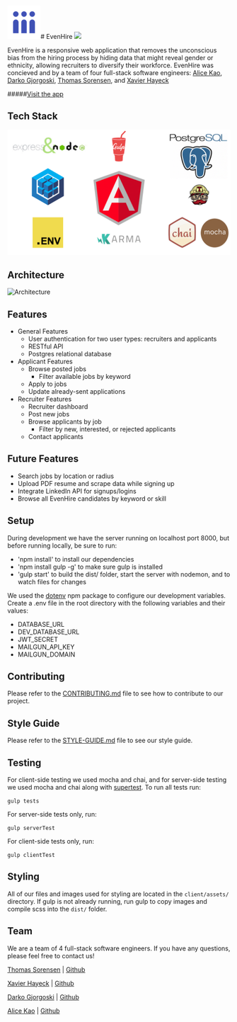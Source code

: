 ![EvenHire](/client/assets/imgs/logo-icon-color-small.png)# EvenHire ![](https://travis-ci.org/tdax/evenHire.svg?branch=master)

EvenHire is a responsive web application that removes the unconscious bias from the hiring process by hiding data that might reveal gender or ethnicity, allowing recruiters to diversify their workforce. EvenHire was concieved and by a team of four full-stack software engineers: [Alice Kao](https://github.com/alicekao), [Darko Gjorgoski](https://github.com/darko7), [Thomas Sorensen](https://github.com/tps-80), and [Xavier Hayeck](https://github.com/xhayeck)

#####[Visit the app](http://evenhire.herokuapp.com/#/)

## Tech Stack
![Tech Stack](/client/assets/imgs/evenhire_techstack.jpeg)

## Architecture
![Architecture](/client/assets/imgs/EvenHire-architecture)

## Features
- General Features
  - User authentication for two user types: recruiters and applicants
  - RESTful API
  - Postgres relational database
- Applicant Features
  - Browse posted jobs
    - Filter available jobs by keyword
  - Apply to jobs
  - Update already-sent applications
- Recruiter Features
  - Recruiter dashboard
  - Post new jobs
  - Browse applicants by job
      - Filter by new, interested, or rejected applicants
  - Contact applicants

## Future Features
- Search jobs by location or radius
- Upload PDF resume and scrape data while signing up
- Integrate LinkedIn API for signups/logins
- Browse all EvenHire candidates by keyword or skill

## Setup
During development we have the server running on localhost port 8000, but before running locally, be sure to run:
- 'npm install' to install our dependencies
- 'npm install gulp -g' to make sure gulp is installed
- 'gulp start' to build the dist/ folder, start the server with nodemon, and to watch files for changes

We used the [dotenv](https://github.com/bkeepers/dotenv) npm package to configure our development variables. Create a .env file in the root directory with the following variables and their values:
- DATABASE_URL
- DEV_DATABASE_URL
- JWT_SECRET
- MAILGUN_API_KEY
- MAILGUN_DOMAIN

## Contributing
Please refer to the [CONTRIBUTING.md](docs/CONTRIBUTING.md) file to see how to contribute to our project.

## Style Guide
Please refer to the [STYLE-GUIDE.md](docs/STYLE-GUIDE.md) file to see our style guide.

## Testing
For client-side testing we used mocha and chai, and for server-side testing we used mocha and chai along with [supertest](https://github.com/visionmedia/supertest). To run all tests run:
```
gulp tests
```
For server-side tests only, run:
```
gulp serverTest
```
For client-side tests only, run:
```
gulp clientTest
```
## Styling
All of our files and images used for styling are located in the `client/assets/` directory. If gulp is not already running, run gulp to copy images and compile scss into the `dist/` folder.

## Team
We are a team of 4 full-stack software engineers. If you have any questions, please feel free to contact us!

[Thomas Sorensen](https://www.linkedin.com/in/sorensenthomas) | [Github](https://github.com/tps-80)

[Xavier Hayeck](https://www.linkedin.com/in/xhayeck) | [Github](https://github.com/xhayeck)

[Darko Gjorgoski](https://www.linkedin.com/in/darkogjorgoski) | [Github](https://github.com/darko7)

[Alice Kao](https://www.linkedin.com/in/alicekaoak) | [Github](https://github.com/alicekao)

